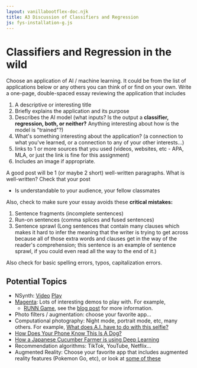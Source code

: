 ```yaml
---
layout: vanillabootflex-doc.njk
title: A3 Discussion of Classifiers and Regression
js: fys-installation-g.js
---
```


# Classifiers and Regression in the wild

Choose an application of AI / machine learning. It could be from the list of applications below or any others you can think of or find on your own. Write a one-page, double-spaced essay reviewing the application that includes

1) A descriptive or interesting title
2) Briefly explains the application and its purpose
3) Describes the AI model (what inputs? Is the output a **classifier, regression, both, or neither?** Anything interesting about how is the model is "trained"?)
4) What's something interesting about the application? (a connection to what you've learned, or a connection to any of your other interests...)
5) links to 1 or more sources that you used (videos, websites, etc - APA, MLA, or just the link is fine for this assignment)
6) Includes an image if appropriate.

A good post will be 1 (or maybe 2 short) well-written paragraphs. What is well-written? Check that your post 

- Is understandable to your audience, your fellow classmates

Also, check to make sure your essay avoids these **critical mistakes:**

1) Sentence fragments (incomplete sentences)
2) Run-on sentences (comma splices and fused sentences)
3) Sentence sprawl (Long sentences that contain many clauses which makes it hard to infer the meaning that the writer is trying to get across because all of those extra words and clauses get in the way of the reader's comprehension; this sentence is an example of sentence sprawl, if you could even read all the way to the end of it.)

Also check for basic spelling errors, typos, capitalization errors.


## Potential Topics


<div class="randomize-list">

- NSynth: [Video](https://nsynthsuper.withgoogle.com) [Play]( https://experiments.withgoogle.com/ai/sound-maker/view/)
- [Magenta](https://magenta.tensorflow.org/demos/web/):  Lots of interesting demos to play with. For example,
    - [RUNN Game](https://vibertthio.com/runn/), see the [blog post](https://medium.com/@vibertthio/i-built-2-games-to-make-machine-learning-fun-3668ef871eae) for more information.
- Photo filters / augmentation: choose your favorite app...
- Computational photography: Night mode, portrait mode, etc, many others. For example, [What does A.I. have to do with this selfie?](https://youtu.be/WHmp26bh0tI)
- [How Does Your Phone Know This Is A Dog?](https://www.youtube.com/watch?v=bHvf7Tagt18)
- [How a Japanese Cucumber Farmer is using Deep Learning](https://cloud.google.com/blog/products/gcp/how-a-japanese-cucumber-farmer-is-using-deep-learning-and-tensorflow)
- Recommendation algorithms: TikTok, YouTube, Netflix...
- Augmented Reality: Choose your favorite app that includes augmented reality features (Pokemon Go, etc), or look at [some of these](https://www.digitaltrends.com/mobile/best-augmented-reality-apps/)

</div>